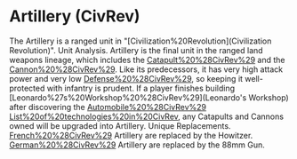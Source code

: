 # Artillery (CivRev)

The Artillery is a ranged unit in "[Civilization%20Revolution](Civilization Revolution)".
Unit Analysis.
Artillery is the final unit in the ranged land weapons lineage, which includes the [Catapult%20%28CivRev%29](Catapult) and the [Cannon%20%28CivRev%29](Cannon). Like its predecessors, it has very high attack power and very low [Defense%20%28CivRev%29](defense), so keeping it well-protected with infantry is prudent.
If a player finishes building [Leonardo%27s%20Workshop%20%28CivRev%29](Leonardo's Workshop) after discovering the [Automobile%20%28CivRev%29](Automobile) [List%20of%20technologies%20in%20CivRev](tech), any Catapults and Cannons owned will be upgraded into Artillery.
Unique Replacements.
[French%20%28CivRev%29](French) Artillery are replaced by the Howitzer.
[German%20%28CivRev%29](German) Artillery are replaced by the 88mm Gun.